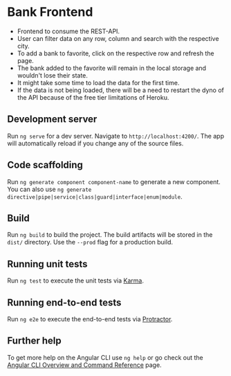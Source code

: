 
# Bank Frontend
- Frontend to consume the REST-API.
- User can filter data on any row, column and search with the respective city.
- To add a bank to favorite, click on the respective row and refresh the page.
- The bank added to the favorite will remain in the local storage and wouldn't lose their state.
- It might take some time to load the data for the first time.
- If the data is not being loaded, there will be a need to restart the dyno of the API because of the free tier limitations of  Heroku.

## Development server

Run `ng serve` for a dev server. Navigate to `http://localhost:4200/`. The app will automatically reload if you change any of the source files.

## Code scaffolding

Run `ng generate component component-name` to generate a new component. You can also use `ng generate directive|pipe|service|class|guard|interface|enum|module`.

## Build

Run `ng build` to build the project. The build artifacts will be stored in the `dist/` directory. Use the `--prod` flag for a production build.

## Running unit tests

Run `ng test` to execute the unit tests via [Karma](https://karma-runner.github.io).

## Running end-to-end tests

Run `ng e2e` to execute the end-to-end tests via [Protractor](http://www.protractortest.org/).

## Further help

To get more help on the Angular CLI use `ng help` or go check out the [Angular CLI Overview and Command Reference](https://angular.io/cli) page.
